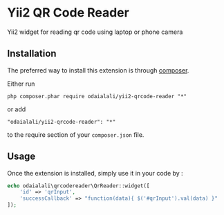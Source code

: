 Yii2 QR Code Reader
===================
Yii2 widget for reading qr code using laptop or phone camera

Installation
------------

The preferred way to install this extension is through [composer](http://getcomposer.org/download/).

Either run

```
php composer.phar require odaialali/yii2-qrcode-reader "*"
```

or add

```
"odaialali/yii2-qrcode-reader": "*"
```

to the require section of your `composer.json` file.


Usage
-----

Once the extension is installed, simply use it in your code by  :

```php
echo odaialali\qrcodereader\QrReader::widget([
	'id' => 'qrInput',
	'successCallback' => "function(data){ $('#qrInput').val(data) }"
]);

```